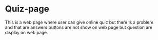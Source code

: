 # Quiz-page
 This is a web page where user can give online quiz but there is a problem and that are answers buttons are not show on web page but question are display on web page.
